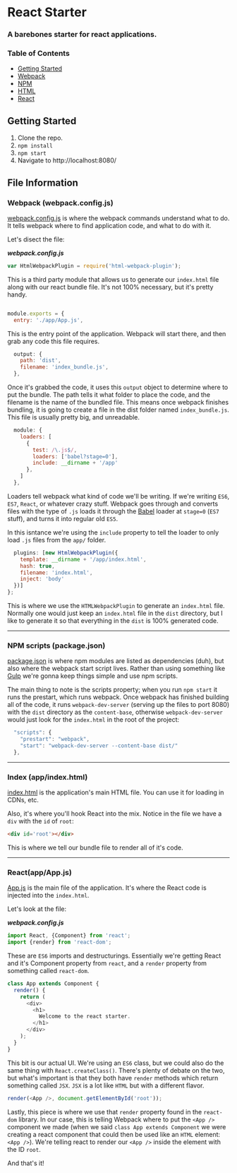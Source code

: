 # React Starter
### A barebones starter for react applications.

### Table of Contents
- [Getting Started](https://github.com/eanplatter/react-starter#getting-started)
- [Webpack](https://github.com/eanplatter/react-starter#webpack-webpackconfigjs)
- [NPM](https://github.com/eanplatter/react-starter#npm-scripts-packagejson)
- [HTML](https://github.com/eanplatter/react-starter#index-appindexhtml)
- [React](https://github.com/eanplatter/react-starter#reactappappjs)

## Getting Started
1. Clone the repo.
2. `npm install`
3. `npm start`
4. Navigate to http://localhost:8080/

## File Information

### Webpack (webpack.config.js)
[webpack.config.js](https://github.com/eanplatter/react-starter/blob/master/webpack.config.js) is where the webpack commands understand what to do. It tells webpack where to find application code, and what to do with it.

Let's disect the file:

**_webpack.config.js_**
``` javascript
var HtmlWebpackPlugin = require('html-webpack-plugin');
```
This is a third party module that allows us to generate our `index.html` file along with our react bundle file. It's not 100% necessary, but it's pretty handy.
``` javascript

module.exports = {
  entry: './app/App.js',
```
This is the entry point of the application. Webpack will start there, and then grab any code this file requires.
``` javascript
  output: {
    path: 'dist',
    filename: 'index_bundle.js',
  },
```
Once it's grabbed the code, it uses this `output` object to determine where to put the bundle. The path tells it what folder to place the code, and the filename is the name of the bundled file. This means once webpack finishes bundling, it is going to create a file in the dist folder named `index_bundle.js`. This file is usually pretty big, and unreadable.
``` javascript
  module: {
    loaders: [
      {
        test: /\.js$/,
        loaders: ['babel?stage=0'],
        include: __dirname + '/app'
      },
    ]
  },
```
Loaders tell webpack what kind of code we'll be writing. If we're writing `ES6`, `ES7`, `React`, or whatever crazy stuff. Webpack goes through and converts files with the type of `.js` loads it through the [Babel](http://babeljs.io/) loader at `stage=0` (`ES7` stuff), and turns it into regular old `ES5`. 

In this isntance we're using the `include` property to tell the loader to only load `.js` files from the `app/` folder.

``` javascript
  plugins: [new HtmlWebpackPlugin({
    template: __dirname + '/app/index.html',
    hash: true,
    filename: 'index.html',
    inject: 'body'
  })]
};
```
This is where we use the `HTMLWebpackPlugin` to generate an `index.html` file. Normally one would just keep an `index.html` file in the `dist` directory, but I like to generate it so that everything in the `dist` is 100% generated code.

<hr>

### NPM scripts (package.json)
[package.json](https://github.com/eanplatter/react-starter/blob/master/package.json) is where npm modules are listed as dependencies (duh), but also where the webpack start script lives. Rather than using something like [Gulp](http://gulpjs.com/) we're gonna keep things simple and use npm scripts.

The main thing to note is the scripts property; when you run `npm start` it runs the prestart, which runs webpack. Once webpack has finished building all of the code, it runs `webpack-dev-server` (serving up the files to port 8080) with the `dist` directory as the `content-base`, otherwise `webpack-dev-server` would just look for the `index.html` in the root of the project:
``` javascript
  "scripts": {
    "prestart": "webpack",
    "start": "webpack-dev-server --content-base dist/"
  },
```

<hr>

### Index (app/index.html)
[index.html](https://github.com/eanplatter/react-starter/blob/master/app/index.html) is the application's main HTML file. You can use it for loading in CDNs, etc.

Also, it's where you'll hook React into the mix. Notice in the file we have a `div` with the `id` of `root`:
``` html
<div id='root'></div>
```
This is where we tell our bundle file to render all of it's code.

<hr>

### React(app/App.js)
[App.js](https://github.com/eanplatter/react-starter/blob/master/app/App.js) is the main file of the application. It's where the React code is injected into the `index.html`.

Let's look at the file:

**_webpack.config.js_**
``` javascript
import React, {Component} from 'react';
import {render} from 'react-dom';
```
These are `ES6` imports and destructurings. Essentially we're getting React and it's Component property from `react`, and a `render` property from something called `react-dom`.

``` javascript
class App extends Component {
  render() {
    return (
      <div>
        <h1>
          Welcome to the react starter.
        </h1>
      </div>
    );
  }
}
```
This bit is our actual UI. We're using an `ES6` class, but we could also do the same thing with `React.createClass()`. There's plenty of debate on the two, but what's important is that they both have `render` methods which return something called `JSX`. `JSX` is a lot like `HTML` but with a different flavor.

``` javascript
render(<App />, document.getElementById('root'));
```
Lastly, this piece is where we use that `render` property found in the `react-dom` library. In our case, this is telling Webpack where to put the `<App />` component we made (when we said `class App extends Component` we were creating a react component that could then be used like an `HTML` element: `<App />`). We're telling react to render our `<App />` inside the element with the ID `root`.

And that's it!
